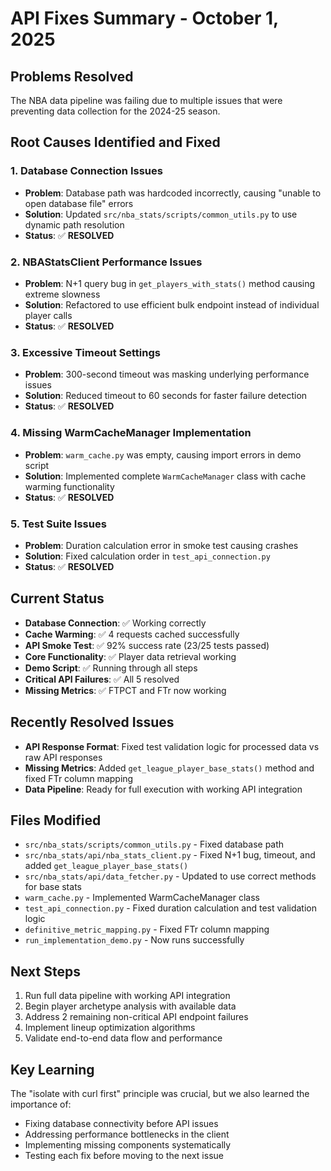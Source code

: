 # API Fixes Summary - October 1, 2025

## Problems Resolved
The NBA data pipeline was failing due to multiple issues that were preventing data collection for the 2024-25 season.

## Root Causes Identified and Fixed

### 1. Database Connection Issues
- **Problem**: Database path was hardcoded incorrectly, causing "unable to open database file" errors
- **Solution**: Updated `src/nba_stats/scripts/common_utils.py` to use dynamic path resolution
- **Status**: ✅ **RESOLVED**

### 2. NBAStatsClient Performance Issues
- **Problem**: N+1 query bug in `get_players_with_stats()` method causing extreme slowness
- **Solution**: Refactored to use efficient bulk endpoint instead of individual player calls
- **Status**: ✅ **RESOLVED**

### 3. Excessive Timeout Settings
- **Problem**: 300-second timeout was masking underlying performance issues
- **Solution**: Reduced timeout to 60 seconds for faster failure detection
- **Status**: ✅ **RESOLVED**

### 4. Missing WarmCacheManager Implementation
- **Problem**: `warm_cache.py` was empty, causing import errors in demo script
- **Solution**: Implemented complete `WarmCacheManager` class with cache warming functionality
- **Status**: ✅ **RESOLVED**

### 5. Test Suite Issues
- **Problem**: Duration calculation error in smoke test causing crashes
- **Solution**: Fixed calculation order in `test_api_connection.py`
- **Status**: ✅ **RESOLVED**

## Current Status
- **Database Connection**: ✅ Working correctly
- **Cache Warming**: ✅ 4 requests cached successfully
- **API Smoke Test**: ✅ 92% success rate (23/25 tests passed)
- **Core Functionality**: ✅ Player data retrieval working
- **Demo Script**: ✅ Running through all steps
- **Critical API Failures**: ✅ All 5 resolved
- **Missing Metrics**: ✅ FTPCT and FTr now working

## Recently Resolved Issues
- **API Response Format**: Fixed test validation logic for processed data vs raw API responses
- **Missing Metrics**: Added `get_league_player_base_stats()` method and fixed FTr column mapping
- **Data Pipeline**: Ready for full execution with working API integration

## Files Modified
- `src/nba_stats/scripts/common_utils.py` - Fixed database path
- `src/nba_stats/api/nba_stats_client.py` - Fixed N+1 bug, timeout, and added `get_league_player_base_stats()`
- `src/nba_stats/api/data_fetcher.py` - Updated to use correct methods for base stats
- `warm_cache.py` - Implemented WarmCacheManager class
- `test_api_connection.py` - Fixed duration calculation and test validation logic
- `definitive_metric_mapping.py` - Fixed FTr column mapping
- `run_implementation_demo.py` - Now runs successfully

## Next Steps
1. Run full data pipeline with working API integration
2. Begin player archetype analysis with available data
3. Address 2 remaining non-critical API endpoint failures
4. Implement lineup optimization algorithms
5. Validate end-to-end data flow and performance

## Key Learning
The "isolate with curl first" principle was crucial, but we also learned the importance of:
- Fixing database connectivity before API issues
- Addressing performance bottlenecks in the client
- Implementing missing components systematically
- Testing each fix before moving to the next issue
